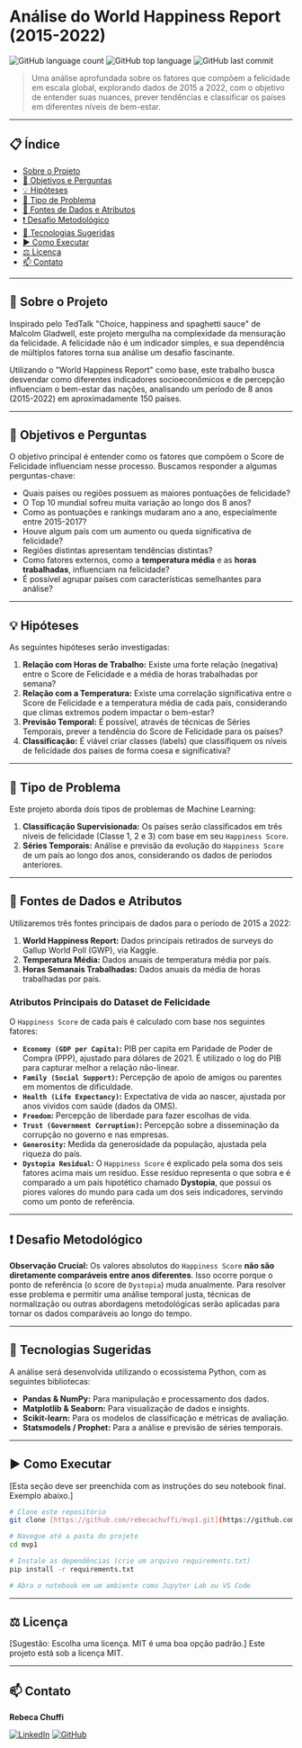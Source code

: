 # Análise do World Happiness Report (2015-2022)

![GitHub language count](https://img.shields.io/github/languages/count/rebecachuffi/mvp1?style=for-the-badge)
![GitHub top language](https://img.shields.io/github/languages/top/rebecachuffi/mvp1?style=for-the-badge)
![GitHub last commit](https://img.shields.io/github/last-commit/rebecachuffi/mvp1?style=for-the-badge)

> Uma análise aprofundada sobre os fatores que compõem a felicidade em escala global, explorando dados de 2015 a 2022, com o objetivo de entender suas nuances, prever tendências e classificar os países em diferentes níveis de bem-estar.

---

## 📋 Índice

* [Sobre o Projeto](#-sobre-o-projeto)
* [🎯 Objetivos e Perguntas](#-objetivos-e-perguntas)
* [💡 Hipóteses](#-hipóteses)
* [🧩 Tipo de Problema](#-tipo-de-problema)
* [💾 Fontes de Dados e Atributos](#-fontes-de-dados-e-atributos)
* [❗ Desafio Metodológico](#-desafio-metodológico)
* [🚀 Tecnologias Sugeridas](#-tecnologias-sugeridas)
* [▶️ Como Executar](#️-como-executar)
* [⚖️ Licença](#️-licença)
* [📫 Contato](#-contato)

---

## 📖 Sobre o Projeto

Inspirado pelo TedTalk "Choice, happiness and spaghetti sauce" de Malcolm Gladwell, este projeto mergulha na complexidade da mensuração da felicidade. A felicidade não é um indicador simples, e sua dependência de múltiplos fatores torna sua análise um desafio fascinante.

Utilizando o "World Happiness Report" como base, este trabalho busca desvendar como diferentes indicadores socioeconômicos e de percepção influenciam o bem-estar das nações, analisando um período de 8 anos (2015-2022) em aproximadamente 150 países.

---

## 🎯 Objetivos e Perguntas

O objetivo principal é entender como os fatores que compõem o Score de Felicidade influenciam nesse processo. Buscamos responder a algumas perguntas-chave:

* Quais países ou regiões possuem as maiores pontuações de felicidade?
* O Top 10 mundial sofreu muita variação ao longo dos 8 anos?
* Como as pontuações e rankings mudaram ano a ano, especialmente entre 2015-2017?
* Houve algum país com um aumento ou queda significativa de felicidade?
* Regiões distintas apresentam tendências distintas?
* Como fatores externos, como a **temperatura média** e as **horas trabalhadas**, influenciam na felicidade?
* É possível agrupar países com características semelhantes para análise?

---

## 💡 Hipóteses

As seguintes hipóteses serão investigadas:

1.  **Relação com Horas de Trabalho:** Existe uma forte relação (negativa) entre o Score de Felicidade e a média de horas trabalhadas por semana?
2.  **Relação com a Temperatura:** Existe uma correlação significativa entre o Score de Felicidade e a temperatura média de cada país, considerando que climas extremos podem impactar o bem-estar?
3.  **Previsão Temporal:** É possível, através de técnicas de Séries Temporais, prever a tendência do Score de Felicidade para os países?
4.  **Classificação:** É viável criar classes (labels) que classifiquem os níveis de felicidade dos países de forma coesa e significativa?

---

## 🧩 Tipo de Problema

Este projeto aborda dois tipos de problemas de Machine Learning:

1.  **Classificação Supervisionada:** Os países serão classificados em três níveis de felicidade (Classe 1, 2 e 3) com base em seu `Happiness Score`.
2.  **Séries Temporais:** Análise e previsão da evolução do `Happiness Score` de um país ao longo dos anos, considerando os dados de períodos anteriores.

---

## 💾 Fontes de Dados e Atributos

Utilizaremos três fontes principais de dados para o período de 2015 a 2022:

1.  **World Happiness Report:** Dados principais retirados de surveys do Gallup World Poll (GWP), via Kaggle.
2.  **Temperatura Média:** Dados anuais de temperatura média por país.
3.  **Horas Semanais Trabalhadas:** Dados anuais da média de horas trabalhadas por país.

### Atributos Principais do Dataset de Felicidade

O `Happiness Score` de cada país é calculado com base nos seguintes fatores:

* **`Economy (GDP per Capita)`:** PIB per capita em Paridade de Poder de Compra (PPP), ajustado para dólares de 2021. É utilizado o log do PIB para capturar melhor a relação não-linear.
* **`Family (Social Support)`:** Percepção de apoio de amigos ou parentes em momentos de dificuldade.
* **`Health (Life Expectancy)`:** Expectativa de vida ao nascer, ajustada por anos vividos com saúde (dados da OMS).
* **`Freedom`:** Percepção de liberdade para fazer escolhas de vida.
* **`Trust (Government Corruption)`:** Percepção sobre a disseminação da corrupção no governo e nas empresas.
* **`Generosity`:** Medida da generosidade da população, ajustada pela riqueza do país.
* **`Dystopia Residual`:** O `Happiness Score` é explicado pela soma dos seis fatores acima mais um resíduo. Esse resíduo representa o que sobra e é comparado a um país hipotético chamado **Dystopia**, que possui os piores valores do mundo para cada um dos seis indicadores, servindo como um ponto de referência.

---

## ❗ Desafio Metodológico

**Observação Crucial:** Os valores absolutos do `Happiness Score` **não são diretamente comparáveis entre anos diferentes**. Isso ocorre porque o ponto de referência (o score de `Dystopia`) muda anualmente. Para resolver esse problema e permitir uma análise temporal justa, técnicas de normalização ou outras abordagens metodológicas serão aplicadas para tornar os dados comparáveis ao longo do tempo.

---

## 🚀 Tecnologias Sugeridas

A análise será desenvolvida utilizando o ecossistema Python, com as seguintes bibliotecas:

* **Pandas & NumPy:** Para manipulação e processamento dos dados.
* **Matplotlib & Seaborn:** Para visualização de dados e insights.
* **Scikit-learn:** Para os modelos de classificação e métricas de avaliação.
* **Statsmodels / Prophet:** Para a análise e previsão de séries temporais.

---

## ▶️ Como Executar

[Esta seção deve ser preenchida com as instruções do seu notebook final. Exemplo abaixo.]

```bash
# Clone este repositório
git clone [https://github.com/rebecachuffi/mvp1.git](https://github.com/rebecachuffi/mvp1.git)

# Navegue até a pasta do projeto
cd mvp1

# Instale as dependências (crie um arquivo requirements.txt)
pip install -r requirements.txt

# Abra o notebook em um ambiente como Jupyter Lab ou VS Code
```

---

## ⚖️ Licença

[Sugestão: Escolha uma licença. MIT é uma boa opção padrão.]
Este projeto está sob a licença MIT.

---

## 📫 Contato

**Rebeca Chuffi**

[![LinkedIn](https://img.shields.io/badge/linkedin-%230077B5.svg?style=for-the-badge&logo=linkedin&logoColor=white)]([SEU_LINK_DO_LINKEDIN])
[![GitHub](https://img.shields.io/badge/github-%23121011.svg?style=for-the-badge&logo=github&logoColor=white)](https://github.com/rebecachuffi)
